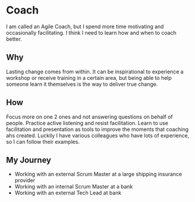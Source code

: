 # Coach

I am called an Agile Coach, but I spend more time motivating and occasionally facilitating. I think I need to learn how and when to coach better.

## Why

Lasting change comes from within. It can be inspirational to experience a workshop or receive training in a certain area, but being able to help someone learn it themselves is the way to deliver true change.

## How

Focus more on one 2 ones and not answering questions on behalf of people.
Practice active listening and resist facilitation.
Learn to use facilitation and presentation as tools to improve the moments that coaching ahs created.
Luckily I have various colleagues who have lots of experience, so I can follow their examples.

## My Journey

- Working with an external Scrum Master at a large shipping insurance provider
- Working with an internal Scrum Master at a bank
- Working with an external Tech Lead at bank

